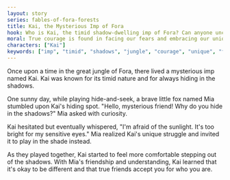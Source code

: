 ```yaml
---
layout: story
series: fables-of-fora-forests
title: Kai, the Mysterious Imp of Fora
hook: Who is Kai, the timid shadow-dwelling imp of Fora? Can anyone uncover the secret behind its shyness?
moral: True courage is found in facing our fears and embracing our unique qualities.
characters: ["Kai"]
keywords: ["imp", "timid", "shadows", "jungle", "courage", "unique", "friendship", "acceptance"]
---
```


Once upon a time in the great jungle of Fora, there lived a mysterious imp named Kai. Kai was known for its timid nature and for always hiding in the shadows.

One sunny day, while playing hide-and-seek, a brave little fox named Mia stumbled upon Kai's hiding spot. "Hello, mysterious friend! Why do you hide in the shadows?" Mia asked with curiosity.

Kai hesitated but eventually whispered, "I'm afraid of the sunlight. It's too bright for my sensitive eyes." Mia realized Kai's unique struggle and invited it to play in the shade instead.

As they played together, Kai started to feel more comfortable stepping out of the shadows. With Mia's friendship and understanding, Kai learned that it's okay to be different and that true friends accept you for who you are.
